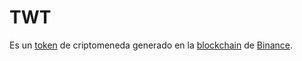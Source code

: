 # TWT

Es un [token] de criptomeneda generado en la [blockchain] de [Binance].

<!-- <img class="logo-crypto" width="100px" src="/static/img/twt.png" alt="Logo de twt"> -->

<!-- es un activo digital con una capitalización de mercado de $0 -->

[token]: /token/
[blockchain]: /
[binance]: /binance/
